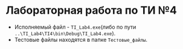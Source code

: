 # Лабораторная работа по ТИ №4

- Исполняемый файл - `TI_Lab4.exe`(либо по пути `..\TI_Lab4\TI4\bin\Debug\TI_Lab4.exe`).
- Тестовые файлы находятся в папке `Тестовые_файлы`.
